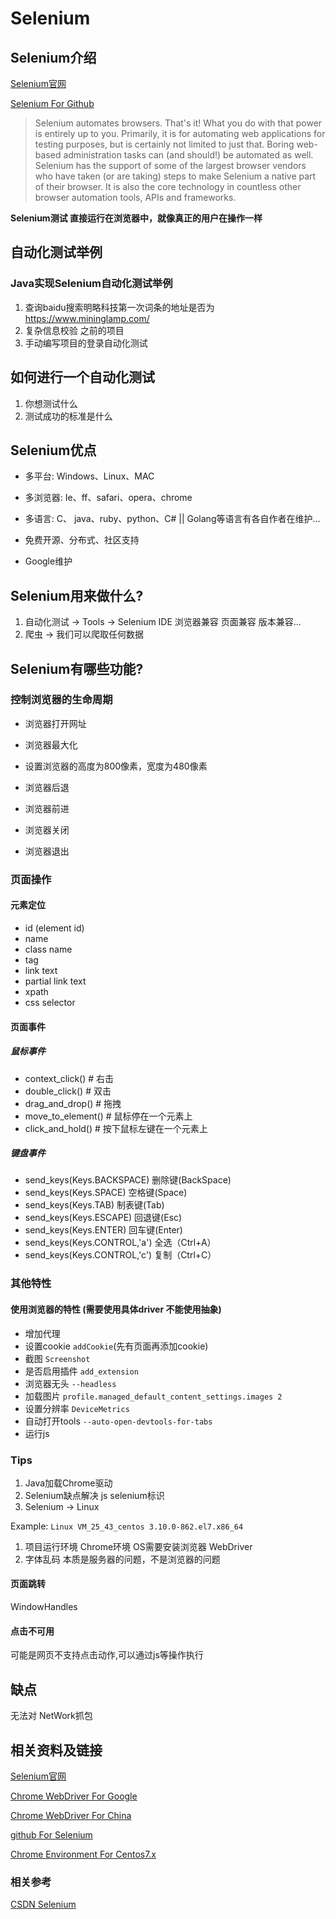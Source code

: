 # Selenium

## Selenium介绍

[Selenium官网](https://docs.seleniumhq.org/)

[Selenium For Github](https://github.com/SeleniumHQ/selenium)

>Selenium automates browsers. That's it! What you do with that power is entirely up to you. Primarily, it is for automating web applications for testing purposes, but is certainly not limited to just that. Boring web-based administration tasks can (and should!) be automated as well.
 Selenium has the support of some of the largest browser vendors who have taken (or are taking) steps to make Selenium a native part of their browser. It is also the core technology in countless other browser automation tools, APIs and frameworks.



**Selenium测试 直接运行在浏览器中，就像真正的用户在操作一样**


## 自动化测试举例

### Java实现Selenium自动化测试举例

1. 查询baidu搜索明略科技第一次词条的地址是否为 https://www.mininglamp.com/
2. 复杂信息校验 之前的项目
3. 手动编写项目的登录自动化测试



## 如何进行一个自动化测试

1. 你想测试什么
2. 测试成功的标准是什么


## Selenium优点

- 多平台: Windows、Linux、MAC

- 多浏览器: Ie、ff、safari、opera、chrome

- 多语言: C、 java、ruby、python、C#  || Golang等语言有各自作者在维护...

- 免费开源、分布式、社区支持

- Google维护


## Selenium用来做什么?

1. 自动化测试 -> Tools -> Selenium IDE  浏览器兼容 页面兼容 版本兼容...
2. 爬虫 -> 我们可以爬取任何数据

## Selenium有哪些功能?

### 控制浏览器的生命周期

- 浏览器打开网址 
 
- 浏览器最大化 
 
- 设置浏览器的高度为800像素，宽度为480像素
 
- 浏览器后退 
 
- 浏览器前进 
 
- 浏览器关闭 
 
- 浏览器退出 

### 页面操作

#### 元素定位

- id (element id)
- name
- class name
- tag
- link text
- partial link text
- xpath
- css selector

#### 页面事件

##### 鼠标事件

- context_click() # 右击
- double_click() # 双击
- drag_and_drop() # 拖拽
- move_to_element() # 鼠标停在一个元素上
- click_and_hold() # 按下鼠标左键在一个元素上

##### 键盘事件

- send_keys(Keys.BACKSPACE)	删除键(BackSpace)
- send_keys(Keys.SPACE)	空格键(Space)
- send_keys(Keys.TAB)	制表键(Tab)
- send_keys(Keys.ESCAPE)	回退键(Esc)
- send_keys(Keys.ENTER)	回车键(Enter)
- send_keys(Keys.CONTROL,'a')	全选（Ctrl+A）
- send_keys(Keys.CONTROL,'c')	复制（Ctrl+C）


### 其他特性


#### 使用浏览器的特性 (需要使用具体driver 不能使用抽象)
- 增加代理 
- 设置cookie `addCookie`(先有页面再添加cookie)
- 截图 `Screenshot` 
- 是否启用插件 `add_extension`
- 浏览器无头 `--headless`
- 加载图片 `profile.managed_default_content_settings.images 2`
- 设置分辨率 `DeviceMetrics`
- 自动打开tools `--auto-open-devtools-for-tabs`
- 运行js


### Tips

1. Java加载Chrome驱动
2. Selenium缺点解决 js selenium标识
3. Selenium -> Linux

Example: `Linux VM_25_43_centos 3.10.0-862.el7.x86_64`

1. 项目运行环境
   Chrome环境 OS需要安装浏览器
   WebDriver
2. 字体乱码 本质是服务器的问题，不是浏览器的问题

#### 页面跳转

WindowHandles

#### 点击不可用

可能是网页不支持点击动作,可以通过js等操作执行




## 缺点

无法对 NetWork抓包




## 相关资料及链接

[Selenium官网](https://docs.seleniumhq.org/)

[Chrome WebDriver For Google](http://chromedriver.storage.googleapis.com/index.html)

[Chrome WebDriver For China](http://npm.taobao.org/mirrors/chromedriver/)

[github For Selenium](https://github.com/SeleniumHQ/selenium)

[Chrome Environment For Centos7.x](https://intoli.com/blog/installing-google-chrome-on-centos/)


### 相关参考

[CSDN Selenium](https://blog.csdn.net/TestingGDR/article/details/81950593)